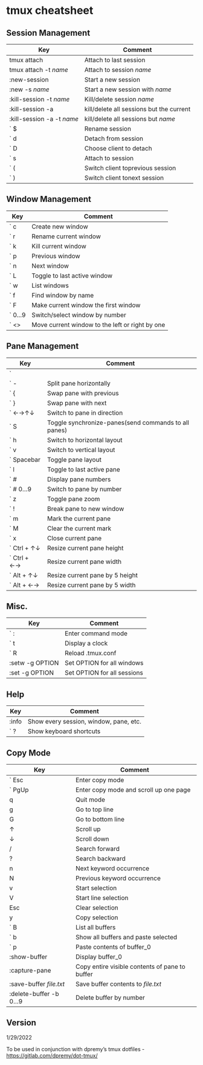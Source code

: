 # tmux cheatsheet

## Session Management

| Key                        | Comment  |
| ---                        | --- |
| tmux attach                | Attach to last session |
| tmux attach -t _name_      | Attach to session _name_ |
| :new-session               | Start a new session |
| :new -s _name_             | Start a new session with _name_ |
| :kill-session -t _name_    | Kill/delete session _name_ |
| :kill-session -a           | kill/delete all sessions but the current |
| :kill-session -a -t _name_ | kill/delete all sessions but _name_ |
| ` $                        | Rename session |
| ` d                        | Detach from session |
| ` D                        | Choose client to detach |
| ` s                        | Attach to session |
| ` (                        | Switch client toprevious session |
| ` )                        | Switch client tonext session |

## Window Management

| Key               | Comment  |
| ---               | --- |
| ` c               | Create new window |
| ` r               | Rename current window |
| ` k               | Kill current window |
| ` p               | Previous window |
| ` n               | Next window |
| ` L               | Toggle to last active window |
| ` w               | List windows |
| ` f               | Find window by name |
| ` F               | Make current window the first window |
| ` 0...9           | Switch/select window by number |
| ` <>              | Move current window to the left or right by one |

## Pane Management
| Key             | Comment  |
| ---             | --- |
| ` |             | Split pane vertically |
| ` -             | Split pane horizontally |
| ` {             | Swap pane with previous |
| ` }             | Swap pane with next |
| ` ←→↑↓          | Switch to pane in direction |
| ` S             | Toggle synchronize-panes(send commands to all panes) |
| ` h             | Switch to horizontal layout |
| ` v             | Switch to vertical layout |
| ` Spacebar      | Toggle pane layout |
| ` l             | Toggle to last active pane |
| ` #             | Display pane numbers |
| ` # 0…9         | Switch to pane by number |
| ` z             | Toggle pane zoom |
| ` !             | Break pane to new window |
| ` m             | Mark the current pane |
| ` M             | Clear the current mark |
| ` x             | Close current pane |
| ` Ctrl + ↑↓     | Resize current pane height |
| ` Ctrl + ←→     | Resize current pane width |
| ` Alt + ↑↓      | Resize current pane by 5 height |
| ` Alt + ←→      | Resize current pane by 5 width |

## Misc.

| Key             | Comment  |
| ---             | --- |
| ` :             | Enter command mode |
| ` t             | Display a clock |
| ` R             | Reload .tmux.conf |
| :setw -g OPTION | Set OPTION for all windows |
| :set -g OPTION  | Set OPTION for all sessions |

## Help

| Key   | Comment  |
| ---   | --- |
| :info | Show every session, window, pane, etc. |
| ` ?   | Show keyboard shortcuts |

## Copy Mode

| Key                     | Comment  |
| ---                     | --- |
| ` Esc                   | Enter copy mode |
| ` PgUp                  | Enter copy mode and scroll up one page |
| q                       | Quit mode |
| g                       | Go to top line |
| G                       | Go to bottom line |
| ↑                       | Scroll up |
| ↓                       | Scroll down |
| /                       | Search forward |
| ?                       | Search backward |
| n                       | Next keyword occurrence |
| N                       | Previous keyword occurrence |
| v                       | Start selection |
| V                       | Start line selection |
| Esc                     | Clear selection |
| y                       | Copy selection |
| ` B                     | List all buffers |
| ` b                     | Show all buffers and paste selected |
| ` p                     | Paste contents of buffer\_0 |
| :show-buffer            | Display buffer\_0 |
| :capture-pane           | Copy entire visible contents of pane to buffer |
| :save-buffer _file.txt_ | Save buffer contents to _file.txt_ |
| :delete-buffer -b 0…9   | Delete buffer by number |

## Version

1/29/2022

To be used in conjunction with dpremy’s tmux dotfiles - https://gitlab.com/dpremy/dot-tmux/
